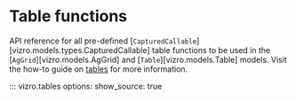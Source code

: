 # Table functions

API reference for all pre-defined [`CapturedCallable`][vizro.models.types.CapturedCallable] table functions to be used in the
[`AgGrid`][vizro.models.AgGrid] and [`Table`][vizro.models.Table] models. Visit the how-to guide on [tables](../user-guides/table.md)
for more information.

::: vizro.tables
    options:
      show_source: true
